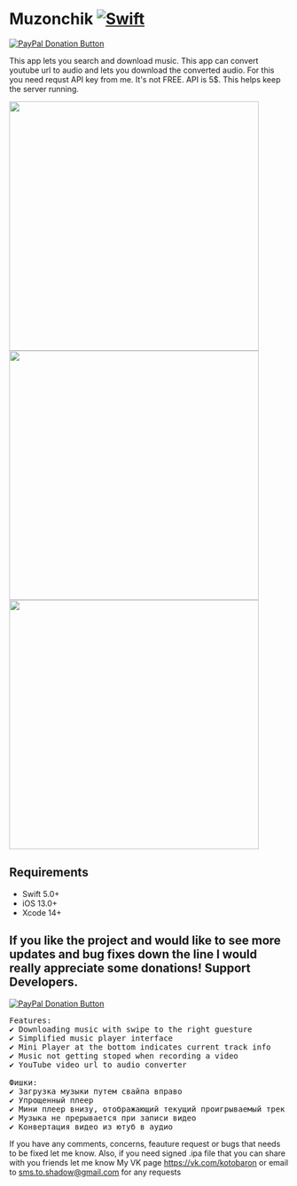 # Muzonchik [![Swift](https://img.shields.io/badge/Swift-4.0.0-orange.svg?style=flat)](https://developer.apple.com/swift/)
<span class="badge-paypal"><a href="https://www.paypal.com/cgi-bin/webscr?cmd=_s-xclick&hosted_button_id=JAGFP3M6BG7LN" title="Donate to this project using PayPal"><img src="https://img.shields.io/badge/paypal-donate-yellow.svg" alt="PayPal Donation Button" /></a></span>

This app lets you search and download music. This app can convert youtube url to audio and lets you download the converted audio. For this you need requst API key from me. It's not FREE. API is 5$. This helps keep the server running. 

<div>
<img height="450" src="./image1.jpg" />
<img height="450" src="./image2.jpg" />
<img height="450" src="./image3.jpg" />
</div>

## **Requirements**
* Swift 5.0+
* iOS 13.0+ 
* Xcode 14+

## If you like the project and would like to see more updates and bug fixes down the line I would really appreciate some donations! Support Developers. 
<span class="badge-paypal"><a href="https://www.paypal.com/cgi-bin/webscr?cmd=_s-xclick&hosted_button_id=JAGFP3M6BG7LN" title="Donate to this project using PayPal"><img src="https://img.shields.io/badge/paypal-donate-yellow.svg" alt="PayPal Donation Button" /></a></span>

<pre>
Features: 
✔ Downloading music with swipe to the right guesture
✔ Simplified music player interface
✔ Mini Player at the bottom indicates current track info
✔ Music not getting stoped when recording a video
✔ YouTube video url to audio converter

Фишки:
✔ Загрузка музыки путем свайпа вправо
✔ Упрощенный плеер
✔ Мини плеер внизу, отображающий текущий проигрываемый трек
✔ Музыка не прерывается при записи видео
✔ Конвертация видео из ютуб в аудио
</pre>

If you have any comments, concerns, feauture request or bugs that needs to be fixed let me know.
Also, if you need signed .ipa file that you can share with you friends let me know
My VK page https://vk.com/kotobaron or email to sms.to.shadow@gmail.com for any requests
